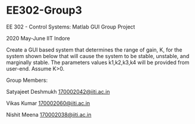 # EE302-Group3
EE 302 - Control Systems: Matlab GUI Group Project

2020 May-June IIT Indore

Create a GUI based system that determines the range of gain, K, for the system
shown below that will cause the system to be stable, unstable, and marginally stable. 
The parameters values k1,k2,k3,k4 will be provided from user-end. Assume K>0.

Group Members:

Satyajeet Deshmukh  170002042@iiti.ac.in

Vikas Kumar         170002060@iiti.ac.in

Nishit Meena        170002038@iiti.ac.in
